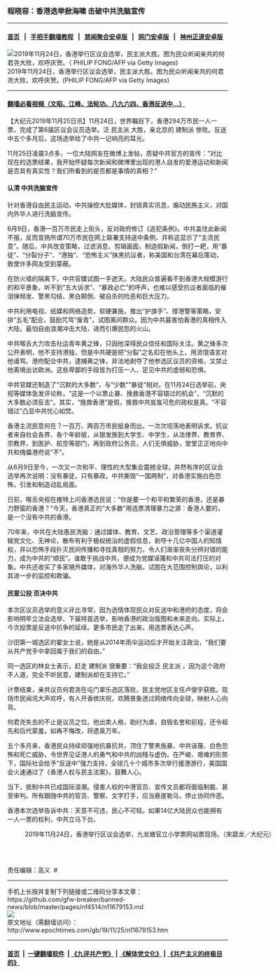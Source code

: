 ### 程晓容：香港选举掀海啸 击破中共洗脑宣传
------------------------

#### [首页](https://github.com/gfw-breaker/banned-news/blob/master/README.md) &nbsp;&nbsp;|&nbsp;&nbsp; [手把手翻墙教程](https://github.com/gfw-breaker/guides/wiki) &nbsp;&nbsp;|&nbsp;&nbsp; [禁闻聚合安卓版](https://github.com/gfw-breaker/bn-android) &nbsp;&nbsp;|&nbsp;&nbsp; [网门安卓版](https://github.com/oGate2/oGate) &nbsp;&nbsp;|&nbsp;&nbsp; [神州正道安卓版](https://github.com/SzzdOgate/update) 



<div><img alt="2019年11月24日，香港举行区议会选举，民主派大胜。图为民众听闻亲共的何君尧大败，欢呼庆贺。（ PHILIP FONG/AFP via Getty Images)" class="aligncenter wp-post-image" src="http://i.epochtimes.com/assets/uploads/2019/11/GettyImages-1184439816-1-600x400.jpg"/>
<div class="red16 caption">
 2019年11月24日，香港举行区议会选举，民主派大胜。图为民众听闻亲共的何君尧大败，欢呼庆贺。(PHILIP FONG/AFP via Getty Images)
</div>
</div><hr/>

#### [翻墙必看视频（文昭、江峰、法轮功、八九六四、香港反送中...）](https://github.com/gfw-breaker/banned-news/blob/master/pages/links.md)

<div><p>
 【大纪元2019年11月25日讯】11月24日，世界瞩目下，香港294万市民一人一票，完成了第6届区议会议员选举。泛
 <ok href="http://www.epochtimes.com/gb/tag/%E6%B0%91%E4%B8%BB%E6%B4%BE.html">
  民主派
 </ok>
 大胜，亲北京的
 <ok href="http://www.epochtimes.com/gb/tag/%E5%BB%BA%E5%88%B6%E6%B4%BE.html">
  建制派
 </ok>
 惨败。反送中五个多月后，这场选举给了中共一记响亮的耳光。
</p>
<p>
 11月25日凌晨3点多，一位大陆网友在微博上发帖，质疑中共官方的宣传：“对比现在的选票结果，我开始怀疑每次新闻和微博里出现的港人自发的爱港运动和新闻是否具有真实性？我们所看到的是否都是事情的真相？”
</p>
<h4>
 <strong>
  认清
  <ok href="http://www.epochtimes.com/gb/tag/%E4%B8%AD%E5%85%B1%E6%B4%97%E8%84%91%E5%AE%A3%E4%BC%A0.html">
   中共洗脑宣传
  </ok>
 </strong>
</h4>
<p>
 针对香港自由民主运动，中共操控大批媒体，封锁真实讯息，煽动民族主义，对国内外华人进行洗脑宣传。
</p>
<p>
 6月9日，香港一百万市民走上街头，反对政府修订《逃犯条例》。中共盖住此新闻不报，反而宣扬所谓70万市民在网上联署支持送中条例，并称这显示了“主流民意”。随后，中共改变策略，过滤消息、剪辑画面，制造假新闻，倒打一耙，用“暴徒”、“分裂分子”、“港独”、“恐怖主义”抹黑抗议者，称美国和台湾在幕后策动，致使许多网友受到蒙蔽。
</p>
<p>
 在防火墙的隔离下，中共官媒试图一手遮天。大陆民众普遍看不到香港大规模游行的和平景象，听不到“五大诉求”、“暴政必亡”的呼声，也难以感受抗议者面临的催泪弹频发、警黑勾结、黑白颠倒、被自杀的险恶和巨大压力。
</p>
<p>
 中共利用电视、纸媒和网络造势，软硬兼施，推出“护旗手”、撑港警等策略，安排“五毛”配合，鼓励咒骂“废青”，试图离间群众。因为中共最害怕香港的真相传入大陆，最怕自由浪潮冲击大陆，进而引爆民怨的火山。
</p>
<p>
 中共喉舌大力攻击社运青年黄之锋，只因他深得民众信任和国际关注。黄之锋多次公开表明，他不支持港独，但是中共硬是把“分裂”之名扣在他头上，用流氓语言对他谩骂。港府配合中共，逮捕黄之锋，非法地剥夺了他参选区议员的资格，又禁止他离境出访欧洲。这些卑鄙的手段皆为打压一人，足见中共的虚弱和恐惧。
</p>
<p>
 中共官媒还制造了“沉默的大多数”，与“少数”“暴徒”相对。在11月24日选举前，央视等媒体急发评论称，“这是一个以票止暴、挽救香港不容错过的机会”，“沉默的大多数必须反击”。其实，“挽救香港”是假，挽救中共岌岌可危的政权是真。“不容错过”凸显中共忧心如焚。
</p>
<p>
 香港主流民意何在？一百万、两百万市民挺身而出，一次次坦荡地表明诉求。抗议者来自社会各界、各个年龄层，从银发族到大学生、中学生，从法律界、教育界、宗教界，到医护、航空等部门，再到政府公务员，人们无惧威胁，堂堂正正地向中共和傀儡港府说“不”。
</p>
<p>
 从6月9日至今，一次又一次和平、理性的大型集会震撼全球，井然有序的区议会选举再次说明：没有暴徒，只有暴政。中共撕毁“一国两制”，对香港实施白色恐怖，引发和制造动乱局面。
</p>
<p>
 日前，喉舌央视在推特上问香港选民说：“你是要一个和平和繁荣的香港，还是暴力野蛮的香港？”今天，香港真正的“大多数”用选票清理暴力之源：香港人要的，是一个没有中共的香港。
</p>
<p>
 70年来，中共在大陆愚民洗脑：通过媒体、教育、文艺、政治管理等多个渠道灌输党文化、无神论，散布有利于极权统治的虚假信息，剥夺十几亿中国人的知情权，并以恐怖手段扑灭民间传播和寻找真相的努力，令人们渐渐丧失分辨对错的能力，成为中共的“顺民”。谁敢于挑战中共，便成为党媒诬蔑和中共司法打压的对象。中共还收买了多家境外媒体，对海外华人洗脑，试图在大范围控制舆论，以利其进一步的监控和欺骗。
</p>
<h4>
 <strong>
  民意公投 否决中共
 </strong>
</h4>
<p>
 本次区议员选举的意义非比寻常，因为选情体现民众对反送中和港府的态度，将会影响明年立法会选举、下届特首选举，影响香港的政治版图和未来走向。实际上，今次投票是反送中抗争的延续。更多市民走了出来，用选票表达心声。
</p>
<p>
 沙田第一城选区的翟女士说，她是从2014年雨伞运动后才开始关注政治，“我们要从共产党手中拿回属于我们的自由。”
</p>
<p>
 同一选区的林女士表示，赶走
 <ok href="http://www.epochtimes.com/gb/tag/%E5%BB%BA%E5%88%B6%E6%B4%BE.html">
  建制派
 </ok>
 很重要：“我会投泛
 <ok href="http://www.epochtimes.com/gb/tag/%E6%B0%91%E4%B8%BB%E6%B4%BE.html">
  民主派
 </ok>
 ，因为这个政府不人道，完全不听民意，建制派却在支持它。”
</p>
<p>
 计票结束，亲共议员何君尧在屯门翠乐选区落败，民主党地区主任卢俊宇获胜。现场市民闻讯大声欢呼，有人开香槟庆祝，欢腾景象透过网络传向全球，映射人心向背。
</p>
<p>
 何君尧失去的不止是议员之位。他出卖人格，助纣为虐，自毁名誉和前程，还令祖先和后代蒙羞，如再不悔改，将遗臭万年。
</p>
<p>
 五个多月来，香港民众持续顽强地抗暴抗共，顶住了警黑施暴、中共诬蔑、白色恐怖和死亡威胁，令世界见证港人的勇气和中共的凶残与虚伪。在严峻、艰难的形势下，国际社会给予“反送中”强力支持，全球几十个城市多次举行援港游行，美国国会火速通过了《香港人权与民主法案》，鼓舞人心。
</p>
<p>
 当下，抵制中共已成国际浪潮。侵害人权的中港官员、宣传文员都将面临制裁、甚至审判。所有跟随中共的官员、警察、文字打手，应当悬崖勒马，停止协同作恶。
</p>
<p>
 香港本次选举告诉中共：天意不可违，民心不可轻。如果14亿大陆民众也能拥有一人一票的权利，中共立马下台。
</p>
<figure class="wp-caption aligncenter" id="attachment_11679353" style="width: 600px">
 <ok href="http://i.epochtimes.com/assets/uploads/2019/11/1911242008362188-2.jpg">
  <img alt="" class="size-large wp-image-11679353" src="http://i.epochtimes.com/assets/uploads/2019/11/1911242008362188-2-600x400.jpg"/>
 </ok>
 <br/><figcaption class="wp-caption-text">
  2019年11月24日，香港举行区议会选举，九龙塘官立小学票网站票现场。（宋碧龙／大纪元）
 </figcaption><br/>
</figure><br/>
<p>
 责任编辑：高义  #
</p>
</div>
<hr/>
手机上长按并复制下列链接或二维码分享本文章：<br/>
https://github.com/gfw-breaker/banned-news/blob/master/pages/nf4514/n11679153.md <br/>
<a href='https://github.com/gfw-breaker/banned-news/blob/master/pages/nf4514/n11679153.md'><img src='https://github.com/gfw-breaker/banned-news/blob/master/pages/nf4514/n11679153.md.png'/></a> <br/>
原文地址（需翻墙访问）：http://www.epochtimes.com/gb/19/11/25/n11679153.htm


------------------------
#### [首页](https://github.com/gfw-breaker/banned-news/blob/master/README.md) &nbsp;|&nbsp; [一键翻墙软件](https://github.com/gfw-breaker/nogfw/blob/master/README.md) &nbsp;| [《九评共产党》](https://github.com/gfw-breaker/9ping.md/blob/master/README.md#九评之一评共产党是什么) | [《解体党文化》](https://github.com/gfw-breaker/jtdwh.md/blob/master/README.md) | [《共产主义的终极目的》](https://github.com/gfw-breaker/gczydzjmd.md/blob/master/README.md)


<img src='http://gfw-breaker.win/banned-news/pages/nf4514/n11679153.md' width='0px' height='0px'/>